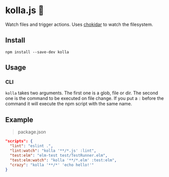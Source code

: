 # kolla.js 👀

Watch files and trigger actions. Uses [chokidar](https://github.com/paulmillr/chokidar) to watch the filesystem.

## Install

`npm install --save-dev kolla`

## Usage

### CLI

`kolla` takes two arguments. The first one is a glob, file or dir. The second one is the command to be executed on file change. If you put a `:` before the command it will execute the npm script with the same name.

## Example

> package.json

```json
"scripts": {
  "lint": "eslint .",
  "lint:watch": "kolla '**/*.js' :lint",
  "test:elm": "elm-test test/TestRunner.elm",
  "test:elm:watch": "kolla '**/*.elm' :test:elm",
  "crazy": "kolla '**/*' 'echo hello!'"
}
```
